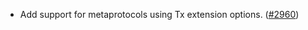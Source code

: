 - Add support for metaprotocols using Tx extension options. 
  ([\#2960](https://github.com/cosmos/gaia/pull/2960))